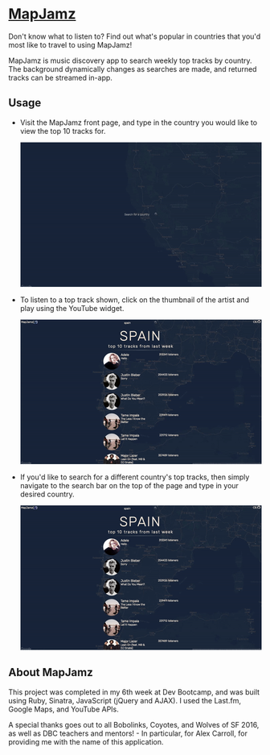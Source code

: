 # [MapJamz](http://mapjamz.herokuapp.com/)

Don't know what to listen to? Find out what's popular in countries that you'd most like to travel to using MapJamz!

MapJamz is music discovery app to search weekly top tracks by country. The background dynamically changes as searches are made, and returned tracks can be streamed in-app.

## Usage

* Visit the MapJamz front page, and type in the country you would like to view the top 10 tracks for.

  ![](public/mapjamz0.gif)

* To listen to a top track shown, click on the thumbnail of the artist and play using the YouTube widget.

  ![](public/mapjamz1.gif)

* If you'd like to search for a different country's top tracks, then simply navigate to the search bar on the top of the page and type in your desired country.

  ![](public/mapjamz2.gif)

## About MapJamz

This project was completed in my 6th week at Dev Bootcamp, and was built using Ruby, Sinatra, JavaScript (jQuery and AJAX). I used the Last.fm, Google Maps, and YouTube APIs.

A special thanks goes out to all Bobolinks, Coyotes, and Wolves of SF 2016, as well as DBC teachers and mentors! - In particular, for Alex Carroll, for providing me with the name of this application.
